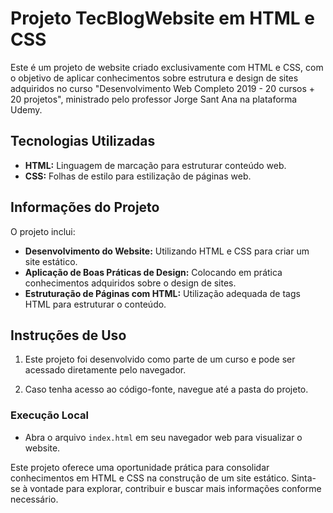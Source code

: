 # Projeto TecBlogWebsite em HTML e CSS

Este é um projeto de website criado exclusivamente com HTML e CSS, com o objetivo de aplicar conhecimentos sobre estrutura e design de sites adquiridos no curso "Desenvolvimento Web Completo 2019 - 20 cursos + 20 projetos", ministrado pelo professor Jorge Sant Ana na plataforma Udemy.

## Tecnologias Utilizadas

- **HTML:** Linguagem de marcação para estruturar conteúdo web.
- **CSS:** Folhas de estilo para estilização de páginas web.

## Informações do Projeto

O projeto inclui:

- **Desenvolvimento do Website:** Utilizando HTML e CSS para criar um site estático.
- **Aplicação de Boas Práticas de Design:** Colocando em prática conhecimentos adquiridos sobre o design de sites.
- **Estruturação de Páginas com HTML:** Utilização adequada de tags HTML para estruturar o conteúdo.

## Instruções de Uso

1. Este projeto foi desenvolvido como parte de um curso e pode ser acessado diretamente pelo navegador.

2. Caso tenha acesso ao código-fonte, navegue até a pasta do projeto.

### Execução Local

- Abra o arquivo `index.html` em seu navegador web para visualizar o website.

Este projeto oferece uma oportunidade prática para consolidar conhecimentos em HTML e CSS na construção de um site estático. Sinta-se à vontade para explorar, contribuir e buscar mais informações conforme necessário.
